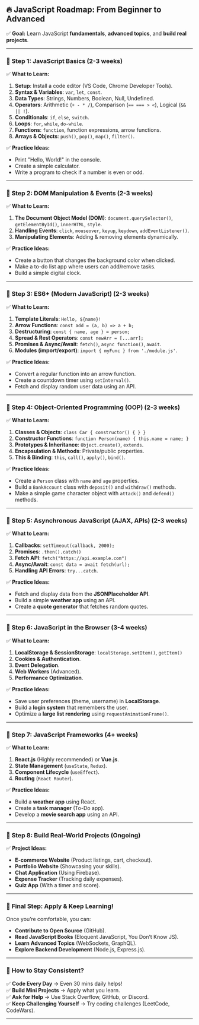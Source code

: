 ## 🔥 **JavaScript Roadmap: From Beginner to Advanced**
✅ **Goal:** Learn JavaScript **fundamentals**, **advanced topics**, and **build real projects**.

---

### 📌 **Step 1: JavaScript Basics (2-3 weeks)**
✅ **What to Learn:**
1. **Setup**: Install a code editor (VS Code, Chrome Developer Tools).
2. **Syntax & Variables**: `var`, `let`, `const`.
3. **Data Types**: Strings, Numbers, Boolean, Null, Undefined.
4. **Operators**: Arithmetic (`+ - * /`), Comparison (`== === > <`), Logical (`&& || !`).
5. **Conditionals**: `if`, `else`, `switch`.
6. **Loops**: `for`, `while`, `do-while`.
7. **Functions**: `function`, function expressions, arrow functions.
8. **Arrays & Objects**: `push()`, `pop()`, `map()`, `filter()`.

✅ **Practice Ideas:**
- Print "Hello, World!" in the console.
- Create a simple calculator.
- Write a program to check if a number is even or odd.

---

### 📌 **Step 2: DOM Manipulation & Events (2-3 weeks)**
✅ **What to Learn:**
1. **The Document Object Model (DOM)**: `document.querySelector()`, `getElementById()`, `innerHTML`, `style`.
2. **Handling Events**: `click`, `mouseover`, `keyup`, `keydown`, `addEventListener()`.
3. **Manipulating Elements**: Adding & removing elements dynamically.

✅ **Practice Ideas:**
- Create a button that changes the background color when clicked.
- Make a to-do list app where users can add/remove tasks.
- Build a simple digital clock.

---

### 📌 **Step 3: ES6+ (Modern JavaScript) (2-3 weeks)**
✅ **What to Learn:**
1. **Template Literals**: `Hello, ${name}!`
2. **Arrow Functions**: `const add = (a, b) => a + b;`
3. **Destructuring**: `const { name, age } = person;`
4. **Spread & Rest Operators**: `const newArr = [...arr];`
5. **Promises & Async/Await**: `fetch()`, `async function()`, `await`.
6. **Modules (import/export)**: `import { myFunc } from './module.js'`.

✅ **Practice Ideas:**
- Convert a regular function into an arrow function.
- Create a countdown timer using `setInterval()`.
- Fetch and display random user data using an API.

---

### 📌 **Step 4: Object-Oriented Programming (OOP) (2-3 weeks)**
✅ **What to Learn:**
1. **Classes & Objects**: `class Car { constructor() { } }`
2. **Constructor Functions**: `function Person(name) { this.name = name; }`
3. **Prototypes & Inheritance**: `Object.create()`, `extends`.
4. **Encapsulation & Methods**: Private/public properties.
5. **This & Binding**: `this`, `call()`, `apply()`, `bind()`.

✅ **Practice Ideas:**
- Create a `Person` class with `name` and `age` properties.
- Build a `BankAccount` class with `deposit()` and `withdraw()` methods.
- Make a simple game character object with `attack()` and `defend()` methods.

---

### 📌 **Step 5: Asynchronous JavaScript (AJAX, APIs) (2-3 weeks)**
✅ **What to Learn:**
1. **Callbacks**: `setTimeout(callback, 2000);`
2. **Promises**: `.then().catch()`
3. **Fetch API**: `fetch("https://api.example.com")`
4. **Async/Await**: `const data = await fetch(url);`
5. **Handling API Errors**: `try...catch`.

✅ **Practice Ideas:**
- Fetch and display data from the **JSONPlaceholder API**.
- Build a simple **weather app** using an API.
- Create a **quote generator** that fetches random quotes.

---

### 📌 **Step 6: JavaScript in the Browser (3-4 weeks)**
✅ **What to Learn:**
1. **LocalStorage & SessionStorage**: `localStorage.setItem()`, `getItem()`
2. **Cookies & Authentication**.
3. **Event Delegation**.
4. **Web Workers** (Advanced).
5. **Performance Optimization**.

✅ **Practice Ideas:**
- Save user preferences (theme, username) in **LocalStorage**.
- Build a **login system** that remembers the user.
- Optimize a **large list rendering** using `requestAnimationFrame()`.

---

### 📌 **Step 7: JavaScript Frameworks (4+ weeks)**
✅ **What to Learn:**
1. **React.js** (Highly recommended) or **Vue.js**.
2. **State Management** (`useState`, `Redux`).
3. **Component Lifecycle** (`useEffect`).
4. **Routing** (`React Router`).

✅ **Practice Ideas:**
- Build a **weather app** using React.
- Create a **task manager** (To-Do app).
- Develop a **movie search app** using an API.

---

### 📌 **Step 8: Build Real-World Projects (Ongoing)**
✅ **Project Ideas:**
- **E-commerce Website** (Product listings, cart, checkout).
- **Portfolio Website** (Showcasing your skills).
- **Chat Application** (Using Firebase).
- **Expense Tracker** (Tracking daily expenses).
- **Quiz App** (With a timer and score).

---

### 🚀 **Final Step: Apply & Keep Learning!**
Once you’re comfortable, you can:
- **Contribute to Open Source** (GitHub).
- **Read JavaScript Books** (Eloquent JavaScript, You Don’t Know JS).
- **Learn Advanced Topics** (WebSockets, GraphQL).
- **Explore Backend Development** (Node.js, Express.js).

---

### 🎯 **How to Stay Consistent?**
✅ **Code Every Day** → Even 30 mins daily helps!  
✅ **Build Mini Projects** → Apply what you learn.  
✅ **Ask for Help** → Use Stack Overflow, GitHub, or Discord.  
✅ **Keep Challenging Yourself** → Try coding challenges (LeetCode, CodeWars).  

---